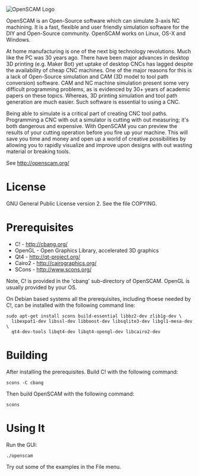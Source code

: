![OpenSCAM Logo][1]

OpenSCAM is an ​Open-Source software which can simulate 3-axis NC
machining. It is a fast, flexible and user friendly simulation
software for the DIY and Open-Source community.  OpenSCAM works on
Linux, OS-X and Windows.

At home manufacturing is one of the next big technology
revolutions. Much like the PC was 30 years ago. There have been major
advances in desktop 3D printing (e.g. ​Maker Bot) yet uptake of desktop
CNCs has lagged despite the availability of ​cheap CNC machines. One of
the major reasons for this is a lack of Open-Source simulation and CAM
(3D model to tool path conversion) software. CAM and NC machine
simulation present some very difficult programming problems, as is
evidenced by 30+ years of academic papers on these topics. Whereas, 3D
printing simulation and tool path generation are much easier. Such
software is essential to using a CNC.

Being able to simulate is a critical part of creating CNC tool
paths. Programming a CNC with out a simulator is cutting with out
measuring; it's both dangerous and expensive. With OpenSCAM you can
preview the results of your cutting operation before you fire up your
machine. This will save you time and money and open up a world of
creative possibilities by allowing you to rapidly visualize and
improve upon designs with out wasting material or breaking tools.

See http://openscam.org/

# License
GNU General Public License version 2.  See the file COPYING.

# Prerequisites
  - C!     - http://cbang.org/
  - OpenGL - Open Graphics Library, accelerated 3D graphics
  - Qt4    - http://qt-project.org/
  - Cairo2 - http://cairographics.org/
  - SCons  - http://www.scons.org/

Note, C! is provided in the 'cbang' sub-directory of OpenSCAM.  OpenGL
is usually provided by your OS.

On Debian based systems all the prerequisites, including thoese needed
by C!, can be installed with the following command line:

    sudo apt-get install scons build-essential libbz2-dev zlib1g-dev \
      libexpat1-dev libssl-dev libboost-dev libsqlite3-dev libgl1-mesa-dev \
      qt4-dev-tools libqt4-dev libqt4-opengl-dev libcairo2-dev

# Building
After installing the prerequisites.  Build C! with the following command:

    scons -C cbang

Then build OpenSCAM with the following command:

    scons

# Using It

Run the GUI:

    ./openscam

Try out some of the examples in the File menu.


[1]: https://raw.github.com/jcoffland/OpenSCAM/master/images/openscam-logo.png
